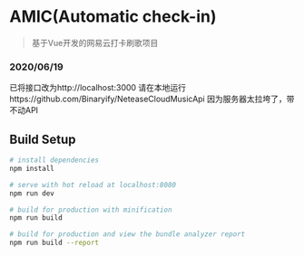 # AMIC(Automatic check-in)

> 基于Vue开发的网易云打卡刷歌项目


### 2020/06/19
 已将接口改为http://localhost:3000
 请在本地运行https://github.com/Binaryify/NeteaseCloudMusicApi
 因为服务器太拉垮了，带不动API
## Build Setup

``` bash
# install dependencies
npm install

# serve with hot reload at localhost:8080
npm run dev

# build for production with minification
npm run build

# build for production and view the bundle analyzer report
npm run build --report
```

